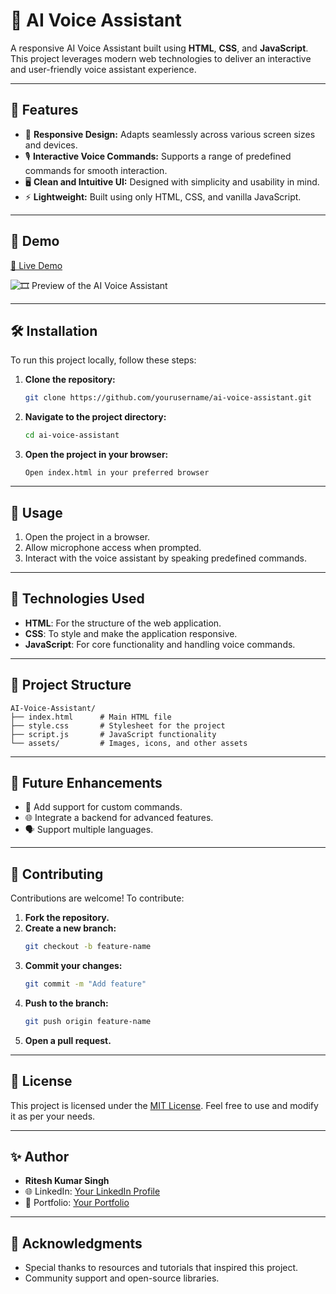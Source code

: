 # 🌟 AI Voice Assistant

A responsive AI Voice Assistant built using **HTML**, **CSS**, and **JavaScript**. This project leverages modern web technologies to deliver an interactive and user-friendly voice assistant experience.

---

## 🚀 Features

- 🎨 **Responsive Design:** Adapts seamlessly across various screen sizes and devices.
- 🎙️ **Interactive Voice Commands:** Supports a range of predefined commands for smooth interaction.
- 🖥️ **Clean and Intuitive UI:** Designed with simplicity and usability in mind.
- ⚡ **Lightweight:** Built using only HTML, CSS, and vanilla JavaScript.

---

## 🎥 Demo

[🔗 Live Demo](https://riteshsinghcs.github.io/AI-Voice-Assistance/) 

![🎞️ Preview of the AI Voice Assistant](https://i.postimg.cc/C5w8Ljzy/Screenshot-2025-01-17-000849.png) 

---

## 🛠️ Installation

To run this project locally, follow these steps:

1. **Clone the repository:**
   ```bash
   git clone https://github.com/yourusername/ai-voice-assistant.git
   ```

2. **Navigate to the project directory:**
   ```bash
   cd ai-voice-assistant
   ```

3. **Open the project in your browser:**
   ```
   Open index.html in your preferred browser
   ```

---

## 📖 Usage

1. Open the project in a browser.
2. Allow microphone access when prompted.
3. Interact with the voice assistant by speaking predefined commands.

---

## 🔧 Technologies Used

- **HTML**: For the structure of the web application.
- **CSS**: To style and make the application responsive.
- **JavaScript**: For core functionality and handling voice commands.

---

## 📂 Project Structure

```
AI-Voice-Assistant/
├── index.html      # Main HTML file
├── style.css       # Stylesheet for the project
├── script.js       # JavaScript functionality
└── assets/         # Images, icons, and other assets
```

---

## 🌟 Future Enhancements

- 🔄 Add support for custom commands.
- 🌐 Integrate a backend for advanced features.
- 🗣️ Support multiple languages.

---

## 🤝 Contributing

Contributions are welcome! To contribute:

1. **Fork the repository.**
2. **Create a new branch:**
   ```bash
   git checkout -b feature-name
   ```
3. **Commit your changes:**
   ```bash
   git commit -m "Add feature"
   ```
4. **Push to the branch:**
   ```bash
   git push origin feature-name
   ```
5. **Open a pull request.**

---

## 📜 License

This project is licensed under the [MIT License](LICENSE). Feel free to use and modify it as per your needs.

---

## ✨ Author

- **Ritesh Kumar Singh**
- 🌐 LinkedIn: [Your LinkedIn Profile](#)
- 🌟 Portfolio: [Your Portfolio](#)

---

## 🙏 Acknowledgments

- Special thanks to resources and tutorials that inspired this project.
- Community support and open-source libraries.

